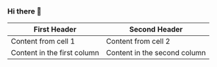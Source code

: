 ### Hi there 👋
First Header | Second Header
------------ | -------------
Content from cell 1 | Content from cell 2
Content in the first column | Content in the second column
